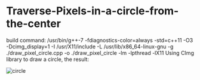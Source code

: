 # Traverse-Pixels-in-a-circle-from-the-center
build command: /usr/bin/g++-7 -fdiagnostics-color=always -std=c++11 -O3 -Dcimg_display=1 -I /usr/X11/include -L /usr/lib/x86_64-linux-gnu -g ./draw_pixel_circle.cpp -o ./draw_pixel_circle -lm -lpthread -lX11
Using CImg library to draw a circle, the result:

![circle](https://user-images.githubusercontent.com/62703436/211140246-4e0bd608-c93d-4cc3-a55d-f335a5ab8d57.png)
